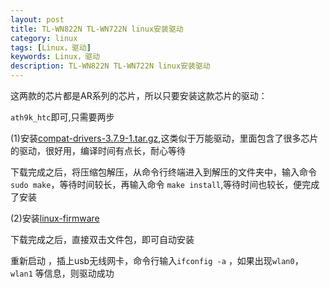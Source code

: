 ```yaml
---
layout: post
title: TL-WN822N TL-WN722N linux安装驱动
category: linux
tags: [Linux，驱动]
keywords: Linux，驱动
description: TL-WN822N TL-WN722N linux安装驱动
---
```


这两款的芯片都是AR系列的芯片，所以只要安装这款芯片的驱动：  
 
`ath9k_htc`即可,只需要两步  

(1)安装[compat-drivers-3.7.9-1.tar.gz](https://www.kernel.org/pub/linux/kernel/projects/backports/stable/v3.7.9/),这类似于万能驱动，里面包含了很多芯片的驱动，很好用，编译时间有点长，耐心等待  

下载完成之后，将压缩包解压，从命令行终端进入到解压的文件夹中，输入命令`sudo make`，等待时间较长，再输入命令 `make install`,等待时间也较长，便完成了安装  

(2)安装[linux-firmware](http://nl.archive.ubuntu.com/ubuntu/pool/main/l/linux-firmware/linux-firmware_1.60_all.deb)  

下载完成之后，直接双击文件包，即可自动安装  


重新启动 ，插上usb无线网卡，命令行输入`ifconfig -a` ，如果出现`wlan0`，`wlan1` 等信息，则驱动成功